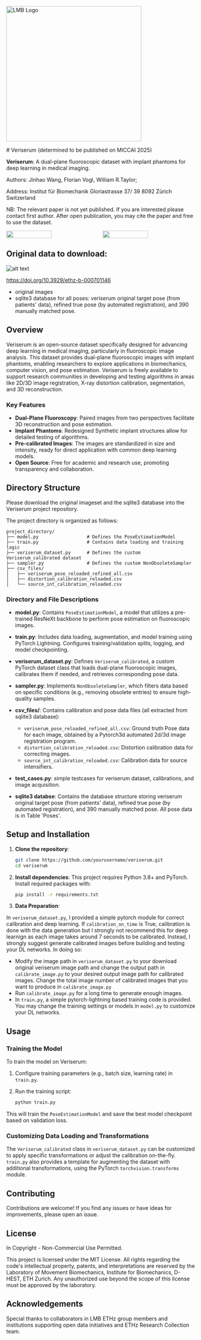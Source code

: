 
<p align="left">
  <img src="lmb_logo.png" alt="LMB Logo" width="360"/>
</p>
# Veriserum (determined to be published on MICCAI 2025)

**Veriserum**: A dual-plane fluoroscopic dataset with implant phantoms for deep learning in medical imaging.

Authors: Jinhao Wang, Florian Vogl, William R.Taylor;

Address:
Institut für Biomechanik
Gloriastrasse 37/ 39
8092 Zürich
Switzerland

NB: The relevant paper is not yet published. If you are interested please contact first author. After open publication, you may cite the paper and free to use the dataset.

<div style="display: flex; gap: 10px;">
  <img src="image-1.png" width="49%"/>
  <img src="image-2.png" width="49%"/>
</div>



## Original data to download:
![alt text](image.png)

https://doi.org/10.3929/ethz-b-000701146
- original images
- sqlite3 database for all poses: veriserum original target pose (from patients' data), refined true pose (by automated registration), and 390 manually matched pose.
## Overview

Veriserum is an open-source dataset specifically designed for advancing deep learning in medical imaging, particularly in fluoroscopic image analysis. This dataset provides dual-plane fluoroscopic images with implant phantoms, enabling researchers to explore applications in biomechanics, computer vision, and pose estimation. Veriserum is freely available to support research communities in developing and testing algorithms in areas like 2D/3D image registration, X-ray distortion calibration, segmentation, and 3D reconstruction.

### Key Features
- **Dual-Plane Fluoroscopy**: Paired images from two perspectives facilitate 3D reconstruction and pose estimation.
- **Implant Phantoms**: Redesigned Synthetic implant structures allow for detailed testing of algorithms.
- **Pre-calibrated Images**: The images are standardized in size and intensity, ready for direct application with common deep learning models.
- **Open Source**: Free for academic and research use, promoting transparency and collaboration.

## Directory Structure
Please download the original imageset and the sqlite3 database into the Veriserum project repository. 

The project directory is organized as follows:

```plaintext
project_directory/
├── model.py                  # Defines the PoseEstimationModel
├── train.py                  # Contains data loading and training logic
├── veriserum_dataset.py      # Defines the custom Veriserum_calibrated dataset
├── sampler.py                # Defines the custom NonObsoleteSampler
├── csv_files/
│   ├── veriserum_pose_reloaded_refined_all.csv
│   ├── distortion_calibration_reloaded.csv
│   └── source_int_calibration_reloaded.csv
```

### Directory and File Descriptions

- **model.py**: Contains `PoseEstimationModel`, a model that utilizes a pre-trained ResNeXt backbone to perform pose estimation on fluoroscopic images.
- **train.py**: Includes data loading, augmentation, and model training using PyTorch Lightning. Configures training/validation splits, logging, and model checkpointing.
- **veriserum_dataset.py**: Defines `Veriserum_calibrated`, a custom PyTorch dataset class that loads dual-plane fluoroscopic images, calibrates them if needed, and retrieves corresponding pose data.
- **sampler.py**: Implements `NonObsoleteSampler`, which filters data based on specific conditions (e.g., removing obsolete entries) to ensure high-quality samples.
- **csv_files/**: Contains calibration and pose data files (all extracted from sqlite3 database):
  - `veriserum_pose_reloaded_refined_all.csv`: Ground truth Pose data for each image, obtained by a Pytorch3d automated 2d/3d image registration program.
  - `distortion_calibration_reloaded.csv`: Distortion calibration data for correcting images.
  - `source_int_calibration_reloaded.csv`: Calibration data for source intensifiers.

- **test_cases.py**: simple testcases for veriserum dataset, calibrations, and image acquisition. 
- **sqlite3 databse**: Contains the database structure storing veriserum original target pose (from patients' data), refined true pose (by automated registration), and 390 manually matched pose. All pose data is in Table 'Poses'. 
## Setup and Installation

1. **Clone the repository**:

    ```bash
    git clone https://github.com/yourusername/veriserum.git
    cd veriserum
    ```

2. **Install dependencies**: This project requires Python 3.8+ and PyTorch. Install required packages with:

    ```bash
    pip install -r requirements.txt
    ```

3. **Data Preparation**: 

In `veriserum_dataset.py`, I provided a simple pytorch module for correct calibration and deep learning. If `calibration_on_time` is True, calibration is done with the data generation but I strongly not recommend this for deep learnign as each image takes around 7 seconds to be calibrated. Instead, I strongly suggest generate calibrated images before building and testing your DL networks. In doing so:
- Modify the image path in `veriserum_dataset.py` to your download original veriserum image path and change the output path in  `calibrate_image.py` to your desired output image path for calibrated images. Change the total image number of calibrated images that you want to produce in `calibrate_image.py`
- Run `calibrate_image.py` for a long time to generate enough images.
- In `train.py`, a simple pytorch-lightning based training code is provided. You may change the training settings or models in `model.py` to customize your DL networks. 

## Usage

### Training the Model

To train the model on Veriserum:

1. Configure training parameters (e.g., batch size, learning rate) in `train.py`.
2. Run the training script:

    ```bash
    python train.py
    ```

This will train the `PoseEstimationModel` and save the best model checkpoint based on validation loss.

### Customizing Data Loading and Transformations

The `Veriserum_calibrated` class in `veriserum_dataset.py` can be customized to apply specific transformations or adjust the calibration on-the-fly.
`train.py` also provides a template for augmenting the dataset with additional transformations, using the PyTorch `torchvision.transforms` module.

## Contributing

Contributions are welcome! If you find any issues or have ideas for improvements, please open an issue.

## License
In Copyright - Non-Commercial Use Permitted.

This project is licensed under the MIT License. All rights regarding the code's intellectual property, patents, and interpretations are reserved by the Laboratory of Movement Biomechanics, Institute for Biomechanics, D-HEST, ETH Zurich. Any unauthorized use beyond the scope of this license must be approved by the laboratory. 

## Acknowledgements

Special thanks to collaborators in LMB ETHz group members and institutions supporting open data initiatives and ETHz Research Collection team.
